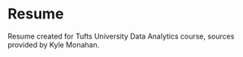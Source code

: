 # Resume
Resume created for Tufts University Data Analytics course, sources provided by Kyle Monahan.
